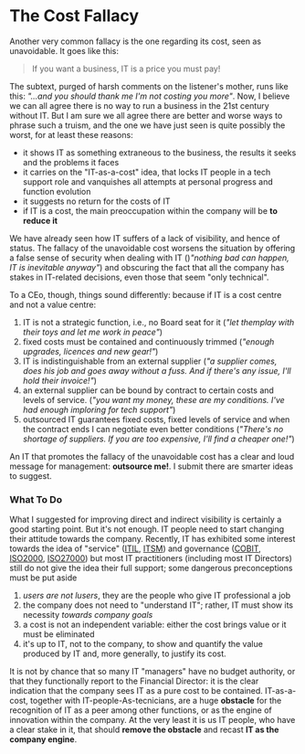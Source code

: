 <!--  IT Fallacies series CC-BY WalterVannini 2013-->

# The Cost Fallacy

Another very common fallacy is the one regarding its cost, seen as unavoidable. It goes like this:

> If you want a business, IT is a price you must pay!

The subtext, purged of harsh comments on the listener's mother, runs like this: *"&hellip;and you should thank me I'm not costing you more"*. Now, I believe we can all agree there is no way to run a business in the 21st century without IT. But I am sure we all agree there are better and worse ways to phrase such a truism, and the one we have just seen is quite possibly the worst, for at least these reasons:

* it shows IT as something extraneous to the business, the results it seeks and the problems it faces
* it carries on the "IT-as-a-cost" idea, that locks IT people in a tech support role and vanquishes all attempts at personal progress and function evolution
* it suggests no return for the costs of IT
* if IT is a cost, the main preoccupation within the company will be **to reduce it**



We have already seen how IT suffers of a lack of visibility, and hence of status. The fallacy of the unavoidable cost worsens the situation by offering a false sense of security when dealing with IT ()*"nothing bad can happen, IT is inevitable anyway"*) and obscuring the fact that all the company has stakes in IT-related decisions, even those that seem "only technical".

To a CEo, though, things sound differently: because if IT is a cost centre and not a value centre:

1. IT is not a strategic function, i.e., no Board seat for it (*"let themplay with their toys and let me work in peace"*)
1. fixed costs must be contained and continuously trimmed (*"enough upgrades, licences and new gear!"*)
1. IT is indistinguishable from an external supplier (*"a supplier comes, does his job and goes away without a fuss. And if there's any issue, I'll hold their invoice!"*)
1. an external supplier can be bound by contract to certain costs and levels of service. (*"you want my money, these are my conditions. I've had enough imploring for tech support"*)
1. outsourced IT guarantees fixed costs, fixed levels of service and when the contract ends I can negotiate even better conditions (*"There's no shortage of suppliers. If you are too expensive, I'll find a cheaper one!"*)

An IT that promotes the fallacy of the unavoidable cost has a clear and loud message for management: **outsource me!**. I submit there are smarter ideas to suggest.

### What To Do

What I suggested for improving direct and indirect visibility is certainly a good starting point. But it's not enough. IT people need to start changing their attitude towards the company. Recently, IT has exhibited some interest towards the idea of "service" ([ITIL](http://en.wikipedia.org/wiki/ITIL "ITIL on Wikipedia"), [ITSM](http://en.wikipedia.org/wiki/IT_Service_Management "ITSM on Wikipedia")) and governance ([COBIT](http://en.wikipedia.org/wiki/COBIT "COBIT on Wikipedia"), [ISO2000](http://en.wikipedia.org/wiki/ISO_20000 "ISO 20000 on Wikipedia"), [ISO27000](http://en.wikipedia.org/wiki/ISO_27001 "ISO27001 on Wikipedia")) but most IT practitioners (including most IT Directors) still do not give the idea their full support; some dangerous preconceptions must be put aside

1. *users are not lusers*, they are the people who give IT professional a job
1. the company does not need to "understand IT"; rather, IT must show its necessity *towards company goals*
1. a cost is not an independent variable: either the cost brings value or it must be eliminated
1. it's up to IT, not to the company, to show and quantify the value produced by IT and, more generally, to justify its cost.

It is not by chance that so many IT "managers" have no budget authority, or that they functionally report to the Financial Director: it is the clear indication that the company sees IT as a pure cost to be contained. IT-as-a-cost, together with IT-people-As-tecnicians, are a huge **obstacle** for the recognition of IT as a peer among other functions, or as the engine of innovation within the company. At the very least it is us IT people, who have a clear stake in it, that should **remove the obstacle** and recast **IT as the company engine**.
